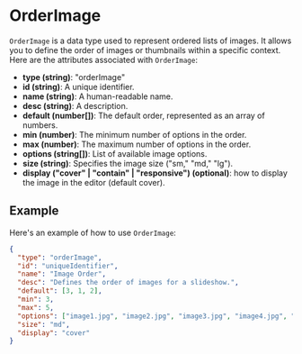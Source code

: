# OrderImage

`OrderImage` is a data type used to represent ordered lists of images. It allows you to define the order of images or thumbnails within a specific context. Here are the attributes associated with `OrderImage`:

- **type (string)**: "orderImage"
- **id (string)**: A unique identifier.
- **name (string)**: A human-readable name.
- **desc (string)**: A description.
- **default (number[])**: The default order, represented as an array of numbers.
- **min (number)**: The minimum number of options in the order.
- **max (number)**: The maximum number of options in the order.
- **options (string[])**: List of available image options.
- **size (string)**: Specifies the image size ("sm," "md," "lg").
- **display ("cover" | "contain" | "responsive") (optional)**: how to display the image in the editor (default cover).


## Example

Here's an example of how to use `OrderImage`:

```json
{
  "type": "orderImage",
  "id": "uniqueIdentifier",
  "name": "Image Order",
  "desc": "Defines the order of images for a slideshow.",
  "default": [3, 1, 2],
  "min": 3,
  "max": 5,
  "options": ["image1.jpg", "image2.jpg", "image3.jpg", "image4.jpg", "image5.jpg"],
  "size": "md",
  "display": "cover"
}
